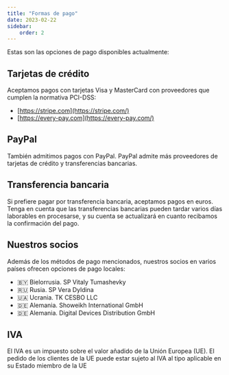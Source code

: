 ```yaml
---
title: "Formas de pago"
date: 2023-02-22
sidebar:
    order: 2
---
```


Estas son las opciones de pago disponibles actualmente:

## Tarjetas de crédito[](https://help.cesbo.com/misc/articles/terms-and-conditions/payment-methods#credit-cards)

Aceptamos pagos con tarjetas Visa y MasterCard con proveedores que cumplen la normativa PCI-DSS:

- [https://stripe.com](https://stripe.com/)
- [https://every-pay.com](https://every-pay.com/)

## PayPal[](https://help.cesbo.com/misc/articles/terms-and-conditions/payment-methods#paypal)

También admitimos pagos con PayPal. PayPal admite más proveedores de tarjetas de crédito y transferencias bancarias.

## Transferencia bancaria[](https://help.cesbo.com/misc/articles/terms-and-conditions/payment-methods#bank-transfer)

Si prefiere pagar por transferencia bancaria, aceptamos pagos en euros. Tenga en cuenta que las transferencias bancarias pueden tardar varios días laborables en procesarse, y su cuenta se actualizará en cuanto recibamos la confirmación del pago.

## Nuestros socios[](https://help.cesbo.com/misc/articles/terms-and-conditions/payment-methods#our-partners)

Además de los métodos de pago mencionados, nuestros socios en varios países ofrecen opciones de pago locales:

- 🇧🇾 Bielorrusia. SP Vitaly Tumashevky
- 🇷🇺 Rusia. SP Vera Dyldina
- 🇺🇦 Ucrania. TK CESBO LLC
- 🇩🇪 Alemania. Showeikh International GmbH
- 🇩🇪 Alemania. Digital Devices Distribution GmbH

## IVA[](https://help.cesbo.com/misc/articles/terms-and-conditions/payment-methods#vat)

El IVA es un impuesto sobre el valor añadido de la Unión Europea (UE). El pedido de los clientes de la UE puede estar sujeto al IVA al tipo aplicable en su Estado miembro de la UE
